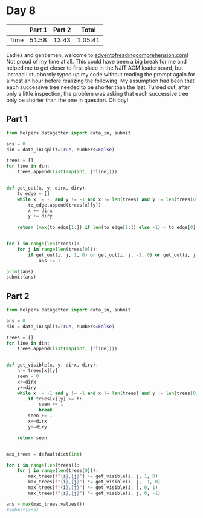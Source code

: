 # Day 8

| | Part 1 | Part 2 | Total |
|---|---|---|---|
|Time|51:58|13:43|1:05:41|

Ladies and gentlemen, welcome to [adventofreadingcomprehension.com](http://adventofreadingcomprehension.com/)! Not proud of my time at all. This could have been a big break for me and helped me to get closer to first place in the NJIT ACM leaderboard, but instead I stubbornly typed up my code without reading the prompt again for almost an hour before realizing the following. My assumption had been that each successive tree needed to be shorter than the last. Turned out, after only a little inspection, the problem was asking that each successive tree only be shorter than the one in question. Oh boy!

## Part 1

```python
from helpers.datagetter import data_in, submit

ans = 0
din = data_in(split=True, numbers=False)

trees = []
for line in din:
    trees.append(list(map(int, [*line])))


def get_out(x, y, dirx, diry):
    to_edge = []
    while x != -1 and y != -1 and x != len(trees) and y != len(trees[0]):
        to_edge.append(trees[x][y])
        x += dirx
        y += diry
        
    return (max(to_edge[1:]) if len(to_edge[1:]) else -1) < to_edge[0]


for i in range(len(trees)):
    for j in range(len(trees[0])):
        if get_out(i, j, 1, 0) or get_out(i, j, -1, 0) or get_out(i, j, 0, 1) or get_out(i, j, 0, -1):
            ans += 1

print(ans)
submit(ans)
```

## Part 2

```python
from helpers.datagetter import data_in, submit

ans = 0
din = data_in(split=True, numbers=False)

trees = []
for line in din:
    trees.append(list(map(int, [*line])))


def get_visible(x, y, dirx, diry):
    h = trees[x][y]
    seen = 0
    x+=dirx
    y+=diry
    while x != -1 and y != -1 and x != len(trees) and y != len(trees[0]):
        if trees[x][y] >= h:
            seen += 1
            break
        seen += 1
        x+=dirx
        y+=diry

    return seen


max_trees = defaultdict(int)

for i in range(len(trees)):
    for j in range(len(trees[0])):
        max_trees[f"{i},{j}"] += get_visible(i, j, 1, 0)
        max_trees[f"{i},{j}"] *= get_visible(i, j, -1, 0)
        max_trees[f"{i},{j}"] *= get_visible(i, j, 0, 1)
        max_trees[f"{i},{j}"] *= get_visible(i, j, 0, -1)

ans = max(max_trees.values())
#submit(ans)
```
